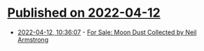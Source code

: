 # [Published on 2022-04-12](index.md)

* [2022-04-12, 10:36:07](https://news.ycombinator.com/item?id=31000799) - [For Sale: Moon Dust Collected by Neil Armstrong](https://www.atlasobscura.com/articles/apollo-11-lunar-dust-auction)
